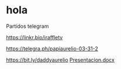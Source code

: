 # hola

Partidos telegram

https://linkr.bio/iraffletv

https://telegra.ph/papiaurelio-03-31-2

https://bit.ly/daddyaurelio
[Presentacion.docx](https://github.com/DaddyAurelio/hola/files/14955767/Presentacion.docx)
